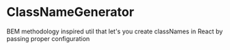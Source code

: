 # ClassNameGenerator
BEM methodology inspired util that let's you create classNames in React by passing proper configuration
